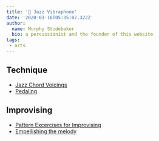 ```yaml
---
title: '🎹 Jazz Vibraphone'
date: '2020-03-16T05:35:07.322Z'
author:
  name: Murphy Studebaker
  bio: a percussionist and the founder of this website
tags:
 - arts
---
```


## Technique
- [Jazz Chord Voicings](https://www.youtube.com/watch?v=4Txewk89Brw&ab_channel=VicFirth)
- [Pedaling](https://www.youtube.com/watch?v=Ty39j1jwAKM&ab_channel=VicFirth)


## Improvising
- [Pattern Excercises for Improvising](https://www.youtube.com/watch?v=Tznsl5eHNSM&ab_channel=VicFirth)
- [Empellishing the melody](https://www.youtube.com/watch?v=XB7g7xTHZtc&ab_channel=TimCollins)